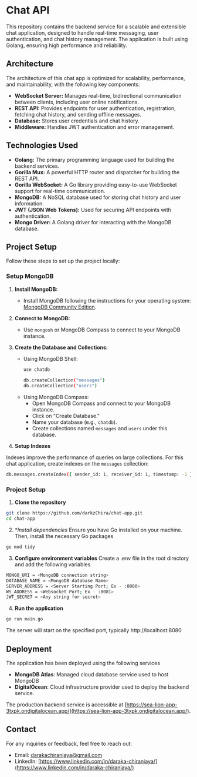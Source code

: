 # Chat API

This repository contains the backend service for a scalable and extensible chat application, designed to handle real-time messaging, user authentication, and chat history management. The application is built using Golang, ensuring high performance and reliability.

## Architecture

The architecture of this chat app is optimized for scalability, performance, and maintainability, with the following key components:

- **WebSocket Server:** Manages real-time, bidirectional communication between clients, including user online notifications.
- **REST API:** Provides endpoints for user authentication, registration, fetching chat history, and sending offline messages.
- **Database:** Stores user credentials and chat history.
- **Middleware:** Handles JWT authentication and error management.

## Technologies Used

- **Golang:** The primary programming language used for building the backend services.
- **Gorilla Mux:** A powerful HTTP router and dispatcher for building the REST API.
- **Gorilla WebSocket:** A Go library providing easy-to-use WebSocket support for real-time communication.
- **MongoDB:** A NoSQL database used for storing chat history and user information.
- **JWT (JSON Web Tokens):** Used for securing API endpoints with authentication.
- **Mongo Driver:** A Golang driver for interacting with the MongoDB database.

## Project Setup

Follow these steps to set up the project locally:

### Setup MongoDB

1. **Install MongoDB:**
    - Install MongoDB following the instructions for your operating system: [MongoDB Community Edition](https://www.mongodb.com/try/download/community).

2. **Connect to MongoDB:**
    - Use `mongosh` or MongoDB Compass to connect to your MongoDB instance.

3. **Create the Database and Collections:**
    - Using MongoDB Shell:
      ```bash
      use chatdb 
          
      db.createCollection("messages")  
      db.createCollection("users")    
      ```
    - Using MongoDB Compass:
        - Open MongoDB Compass and connect to your MongoDB instance.
        - Click on "Create Database."
        - Name your database (e.g., `chatdb`).
        - Create collections named `messages` and `users` under this database.

4. **Setup Indexes**

Indexes improve the performance of queries on large collections. For this chat application, create indexes on the `messages` collection:

```bash
db.messages.createIndex({ sender_id: 1, receiver_id: 1, timestamp: -1 }) 
 ```


### Project Setup
1. **Clone the repository**
```bash
git clone https://github.com/darkzChira/chat-app.git
cd chat-app
```

2. **Install dependencies*
   Ensure you have Go installed on your machine. Then, install the necessary Go packages
```bash
go mod tidy
```

3. **Configure environment variables**
   Create a .env file in the root directory and add the following variables
```bash
MONGO_URI = <MongoDB connection string>
DATABASE_NAME = <MongoDB database Name>
SERVER_ADDRESS = <Server Starting Port; Ex - :8080>
WS_ADDRESS = <Websocket Port; Ex - :8081>
JWT_SECRET = <Any string for secret>
```

4. **Run the application**
```bash
go run main.go
```

The server will start on the specified port, typically http://localhost:8080

## Deployment
The application has been deployed using the following services
* **MongoDB Atlas**: Managed cloud database service used to host MongoDB
* **DigitalOcean**: Cloud infrastructure provider used to deploy the backend service.


The production backend service is accessible at [https://sea-lion-app-3txpk.ondigitalocean.app/](https://sea-lion-app-3txpk.ondigitalocean.app/).


## Contact
For any inquiries or feedback, feel free to reach out:

* Email: [darakachiranjaya@gmail.com](darakachiranjaya@gmail.com)
* LinkedIn: [https://www.linkedin.com/in/daraka-chiranjaya/](https://www.linkedin.com/in/daraka-chiranjaya/)
